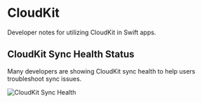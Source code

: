 # CloudKit

Developer notes for utilizing CloudKit in Swift apps.

## CloudKit Sync Health Status

Many developers are showing CloudKit sync health to help users troubleshoot sync issues.

![CloudKit Sync Health](SyncHealth.png)
